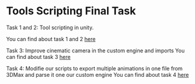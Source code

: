 # Tools Scripting Final Task

Task 1 and 2: Tool scripting in unity.

You can find about task 1 and 2 [here](Unity/README.md)

Task 3: Improve cinematic camera in the custom engine and imports
You can find about task 3 [here](Cinematics/README.md)

Task 4: Modifie our scripts to export multiple animations in one file from 3DMax and parse it one our custom engine
You can find about task 4 [here](Animations/README.md)
